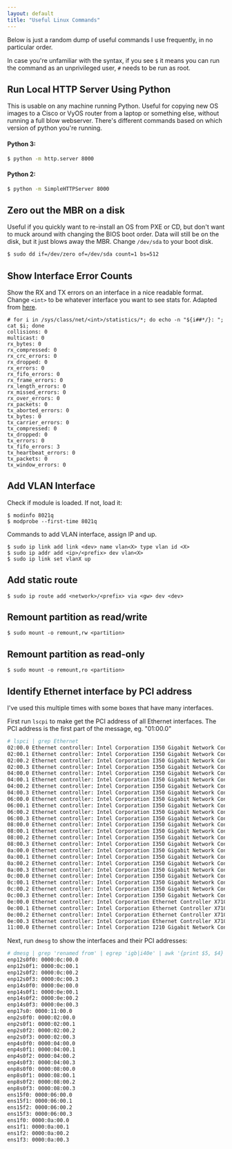 ```yaml
---
layout: default
title: "Useful Linux Commands"
---
```


Below is just a random dump of useful commands I use frequently, in no 
particular order.

In case you're unfamiliar with the syntax, if you see `$` it means you can run
the command as an unprivileged user, `#` needs to be run as root.

## Run Local HTTP Server Using Python

This is usable on any machine running Python.  Useful for copying new OS images
to a Cisco or VyOS router from a laptop or something else, without running a
full blow webserver.  There's different commands based on which version of 
python you're running.

#### Python 3:
```BASH
$ python -m http.server 8000
```

#### Python 2:
```BASH
$ python -m SimpleHTTPServer 8000
```

## Zero out the MBR on a disk
Useful if you quickly want to re-install an OS from PXE or CD, but don't want
to muck around with changing the BIOS boot order.  Data will still be on the
disk, but it just blows away the MBR.  Change `/dev/sda` to your boot disk.
```BASH
$ sudo dd if=/dev/zero of=/dev/sda count=1 bs=512
```

## Show Interface Error Counts
Show the RX and TX errors on an interface in a nice readable format.  Change 
`<int>` to be whatever interface you want to see stats for. Adapted from 
[here](https://serverfault.com/questions/702555/how-to-troubleshoot-rx-missed-errors).
```
# for i in /sys/class/net/<int>/statistics/*; do echo -n "${i##*/}: "; cat $i; done
collisions: 0
multicast: 0
rx_bytes: 0
rx_compressed: 0
rx_crc_errors: 0
rx_dropped: 0
rx_errors: 0
rx_fifo_errors: 0
rx_frame_errors: 0
rx_length_errors: 0
rx_missed_errors: 0
rx_over_errors: 0
rx_packets: 0
tx_aborted_errors: 0
tx_bytes: 0
tx_carrier_errors: 0
tx_compressed: 0
tx_dropped: 0
tx_errors: 0
tx_fifo_errors: 3
tx_heartbeat_errors: 0
tx_packets: 0
tx_window_errors: 0
```

## Add VLAN Interface
Check if module is loaded.  If not, load it:
```
$ modinfo 8021q
$ modprobe --first-time 8021q
```

Commands to add VLAN interface, assign IP and up.
```
$ sudo ip link add link <dev> name vlan<X> type vlan id <X>
$ sudo ip addr add <ip>/<prefix> dev vlan<X>
$ sudo ip link set vlanX up
```

## Add static route
```
$ sudo ip route add <network>/<prefix> via <gw> dev <dev>
```

## Remount partition as read/write
```
$ sudo mount -o remount,rw <partition>
```

## Remount partition as read-only
```
$ sudo mount -o remount,ro <partition>
```

## Identify Ethernet interface by PCI address
I've used this multiple times with some boxes that have many interfaces.

First run `lscpi` to make get the PCI address of all Ethernet interfaces.  The
PCI address is the first part of the message, eg. "01:00.0"
```BASH
# lspci | grep Ethernet
02:00.0 Ethernet controller: Intel Corporation I350 Gigabit Network Connection (rev 01)
02:00.1 Ethernet controller: Intel Corporation I350 Gigabit Network Connection (rev 01)
02:00.2 Ethernet controller: Intel Corporation I350 Gigabit Network Connection (rev 01)
02:00.3 Ethernet controller: Intel Corporation I350 Gigabit Network Connection (rev 01)
04:00.0 Ethernet controller: Intel Corporation I350 Gigabit Network Connection (rev 01)
04:00.1 Ethernet controller: Intel Corporation I350 Gigabit Network Connection (rev 01)
04:00.2 Ethernet controller: Intel Corporation I350 Gigabit Network Connection (rev 01)
04:00.3 Ethernet controller: Intel Corporation I350 Gigabit Network Connection (rev 01)
06:00.0 Ethernet controller: Intel Corporation I350 Gigabit Network Connection (rev 01)
06:00.1 Ethernet controller: Intel Corporation I350 Gigabit Network Connection (rev 01)
06:00.2 Ethernet controller: Intel Corporation I350 Gigabit Network Connection (rev 01)
06:00.3 Ethernet controller: Intel Corporation I350 Gigabit Network Connection (rev 01)
08:00.0 Ethernet controller: Intel Corporation I350 Gigabit Network Connection (rev 01)
08:00.1 Ethernet controller: Intel Corporation I350 Gigabit Network Connection (rev 01)
08:00.2 Ethernet controller: Intel Corporation I350 Gigabit Network Connection (rev 01)
08:00.3 Ethernet controller: Intel Corporation I350 Gigabit Network Connection (rev 01)
0a:00.0 Ethernet controller: Intel Corporation I350 Gigabit Network Connection (rev 01)
0a:00.1 Ethernet controller: Intel Corporation I350 Gigabit Network Connection (rev 01)
0a:00.2 Ethernet controller: Intel Corporation I350 Gigabit Network Connection (rev 01)
0a:00.3 Ethernet controller: Intel Corporation I350 Gigabit Network Connection (rev 01)
0c:00.0 Ethernet controller: Intel Corporation I350 Gigabit Network Connection (rev 01)
0c:00.1 Ethernet controller: Intel Corporation I350 Gigabit Network Connection (rev 01)
0c:00.2 Ethernet controller: Intel Corporation I350 Gigabit Network Connection (rev 01)
0c:00.3 Ethernet controller: Intel Corporation I350 Gigabit Network Connection (rev 01)
0e:00.0 Ethernet controller: Intel Corporation Ethernet Controller X710 for 10GbE SFP+ (rev 02)
0e:00.1 Ethernet controller: Intel Corporation Ethernet Controller X710 for 10GbE SFP+ (rev 02)
0e:00.2 Ethernet controller: Intel Corporation Ethernet Controller X710 for 10GbE SFP+ (rev 02)
0e:00.3 Ethernet controller: Intel Corporation Ethernet Controller X710 for 10GbE SFP+ (rev 02)
11:00.0 Ethernet controller: Intel Corporation I210 Gigabit Network Connection (rev 03)
```

Next, run `dmesg` to show the interfaces and their PCI addresses:
```BASH
# dmesg | grep 'renamed from' | egrep 'igb|i40e' | awk '{print $5, $4}' | sort
enp12s0f0: 0000:0c:00.0
enp12s0f1: 0000:0c:00.1
enp12s0f2: 0000:0c:00.2
enp12s0f3: 0000:0c:00.3
enp14s0f0: 0000:0e:00.0
enp14s0f1: 0000:0e:00.1
enp14s0f2: 0000:0e:00.2
enp14s0f3: 0000:0e:00.3
enp17s0: 0000:11:00.0
enp2s0f0: 0000:02:00.0
enp2s0f1: 0000:02:00.1
enp2s0f2: 0000:02:00.2
enp2s0f3: 0000:02:00.3
enp4s0f0: 0000:04:00.0
enp4s0f1: 0000:04:00.1
enp4s0f2: 0000:04:00.2
enp4s0f3: 0000:04:00.3
enp8s0f0: 0000:08:00.0
enp8s0f1: 0000:08:00.1
enp8s0f2: 0000:08:00.2
enp8s0f3: 0000:08:00.3
ens15f0: 0000:06:00.0
ens15f1: 0000:06:00.1
ens15f2: 0000:06:00.2
ens15f3: 0000:06:00.3
ens1f0: 0000:0a:00.0
ens1f1: 0000:0a:00.1
ens1f2: 0000:0a:00.2
ens1f3: 0000:0a:00.3
```
